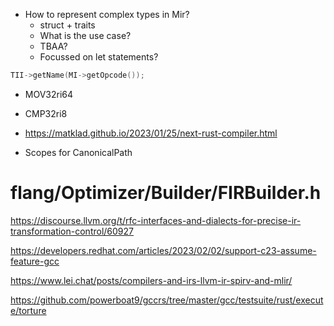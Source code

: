 

* How to represent complex types in Mir?
  * struct + traits
  * What is the use case?
  * TBAA?
  * Focussed on let statements?


```cpp
TII->getName(MI->getOpcode());
```

* MOV32ri64
* CMP32ri8



* https://matklad.github.io/2023/01/25/next-rust-compiler.html

* Scopes for CanonicalPath


# flang/Optimizer/Builder/FIRBuilder.h


https://discourse.llvm.org/t/rfc-interfaces-and-dialects-for-precise-ir-transformation-control/60927

https://developers.redhat.com/articles/2023/02/02/support-c23-assume-feature-gcc


https://www.lei.chat/posts/compilers-and-irs-llvm-ir-spirv-and-mlir/



https://github.com/powerboat9/gccrs/tree/master/gcc/testsuite/rust/execute/torture
